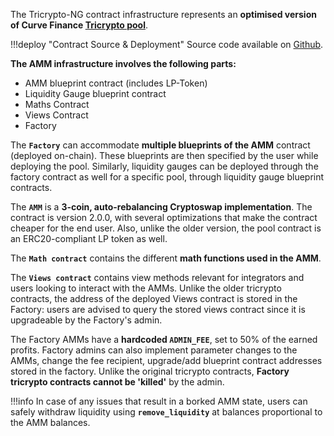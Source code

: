 The Tricrypto-NG contract infrastructure represents an **optimised version of Curve Finance [Tricrypto pool](https://etherscan.io/address/0xd51a44d3fae010294c616388b506acda1bfaae46)**.


!!!deploy "Contract Source & Deployment"
    Source code available on [Github](https://github.com/curvefi/tricrypto-ng).


**The AMM infrastructure involves the following parts:**

- AMM blueprint contract (includes LP-Token)
- Liquidity Gauge blueprint contract
- Maths Contract
- Views Contract
- Factory


The **`Factory`** can accommodate **multiple blueprints of the AMM** contract (deployed on-chain). These blueprints are then specified by the user while deploying the pool. Similarly, liquidity gauges can be deployed through the factory contract as well for a specific pool, through liquidity gauge blueprint contracts.

The **`AMM`** is a **3-coin, auto-rebalancing Cryptoswap implementation**. The contract is version 2.0.0, with several optimizations that make the contract cheaper for the end user. Also, unlike the older version, the pool contract is an ERC20-compliant LP token as well.

The **`Math contract`** contains the different **math functions used in the AMM**.

The **`Views contract`** contains view methods relevant for integrators and users looking to interact with the AMMs. Unlike the older tricrypto contracts, the address of the deployed Views contract is stored in the Factory: users are advised to query the stored views contract since it is upgradeable by the Factory's admin.

The Factory AMMs have a **hardcoded `ADMIN_FEE`**, set to 50% of the earned profits. Factory admins can also implement parameter changes to the AMMs, change the fee recipient, upgrade/add blueprint contract addresses stored in the factory. Unlike the original tricrypto contracts, **Factory tricrypto contracts cannot be 'killed'** by the admin.

!!!info
    In case of any issues that result in a borked AMM state, users can safely withdraw liquidity using **`remove_liquidity`** at balances proportional to the AMM balances.

